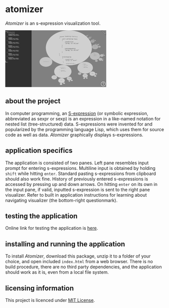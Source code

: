 # atomizer

*Atomizer* is an s-expression visualization tool.

![](media/ssh-320-atomizer.png)

## about the project

In computer programming, an [S-expression](https://en.wikipedia.org/wiki/S-expression) (or symbolic expression, abbreviated as sexpr or sexp) is an expression in a like-named notation for nested list (tree-structured) data. S-expressions were invented for and popularized by the programming language Lisp, which uses them for source code as well as data. *Atomizer* graphically displays s-expressions.

## application specifics

The application is consisted of two panes. Left pane resembles input prompt for entering s-expressions. Multiline input is obtained by holding `shift` while hitting `enter`. Standard pasting s-expressions from clipboard should also work fine. History of previously entered s-expressions is accessed by pressing up and down arrows. On hitting `enter` on its own in the input pane, if valid, inputted s-expression is sent to the right pane visualizer. Refer to built in application instructions for learning about navigating visualizer (the bottom-right questionmark).

## testing the application

Online link for testing the application is [here](https://contrast-zone.github.io/atomizer/).

## installing and running the application

To install *Atomizer*, download this package, unzip it to a folder of your choice, and open included `index.html` from a web browser. There is no build procedure, there are no third party dependencies, and the application should work as it is, even from a local file system.

## licensing information

This project is licenced under [MIT License](LICENSE).
